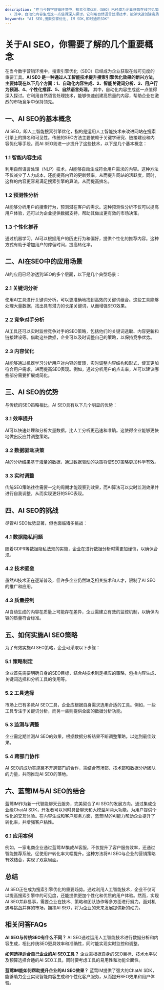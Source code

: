 ```yaml
---
description: "在当今数字营销环境中，搜索引擎优化（SEO）已经成为企业获取在线可见度的重要工具。**AI SEO 是一种通过人工智能技术提升搜索引擎优化效果的新兴方法，主要体现在以下几个方面：1、自动化内容生成、2、智能关键词分析、3、用户行为预测、4、个性化推荐、5、自然语言处理。**\
  \ 其中，自动化内容生成这一点值得深入探讨。它利用自然语言处理技术，能够快速创建高质量的内容，帮助企业在激烈的市场竞争中保持领先。"
keywords: "AI SEO,搜索引擎优化, IM SDK,即时通讯SDK"
---
```

# 关于AI SEO，你需要了解的几个重要概念

在当今数字营销环境中，搜索引擎优化（SEO）已经成为企业获取在线可见度的重要工具。**AI SEO 是一种通过人工智能技术提升搜索引擎优化效果的新兴方法，主要体现在以下几个方面：1、自动化内容生成、2、智能关键词分析、3、用户行为预测、4、个性化推荐、5、自然语言处理。** 其中，自动化内容生成这一点值得深入探讨。它利用自然语言处理技术，能够快速创建高质量的内容，帮助企业在激烈的市场竞争中保持领先。

## **一、AI SEO的基本概念**

AI SEO，即人工智能搜索引擎优化，指的是运用人工智能技术来改进网站在搜索引擎上的排名和可见性。传统的SEO方法主要依赖于关键字研究、链接建设和内容优化等手段。而AI SEO则进一步提升了这些技术，以下是几个基本概念：

### 1.1 智能内容生成

利用自然语言处理（NLP）技术，AI能够自动生成符合用户需求的内容。这种方法不仅减少了人力成本，还能提高内容的更新频率，从而提升网站的活跃度。同时，这样的内容更容易满足搜索引擎的算法，从而提高排名。

### 1.2 预测性分析

AI能够分析用户的搜索行为，预测潜在客户的需求。这种预测性分析不仅可以提高用户体验，还可以为企业提供数据支持，帮助其做出更有效的市场决策。

### 1.3 个性化推荐

通过机器学习，AI可以根据用户的历史行为和偏好，提供个性化的推荐内容。这种方式有助于增加用户的停留时间，提高转化率。

## **二、AI在SEO中的应用场景**

AI的应用已经渗透到SEO的多个层面，以下是几个典型场景：

### 2.1 关键词分析

使用AI工具进行关键词分析，可以更准确地找到高效的关键词组合。这些工具能够处理大量数据，找出具有潜力的长尾关键词，从而增强SEO效果。

### 2.2 竞争对手分析

AI工具还可以实时监控竞争对手的SEO策略，包括他们的关键词选取、内容更新和链接建设等。借助这些数据，企业可以及时调整自己的策略，以保持竞争优势。

### 2.3 内容优化

AI能够通过机器学习分析用户对内容的反馈，实时调整内容结构和形式，使其更加符合用户需求，进而提高SEO表现。例如，通过分析用户的点击率，AI可以建议哪些部分需要扩展或简化。

## **三、AI SEO的优势**

与传统的SEO策略相比，AI SEO具有以下几个明显的优势：

### 3.1 效率提升

AI可以快速处理和分析大量数据，比人工分析更迅速和准确。这使得企业能够更快地做出反应并调整策略。

### 3.2 数据驱动决策

AI的分析结果基于海量的数据，通过数据驱动的决策将使SEO策略更加科学有效。

### 3.3 实时调整

传统SEO策略往往需要一定的周期才能观察到效果，而AI算法可以实时监测效果并进行自我调整，从而实现更好的SEO表现。

## **四、AI SEO的挑战**

尽管AI SEO优势显著，但也面临诸多挑战：

### 4.1 数据隐私问题

随着GDPR等数据隐私法规的实施，企业在进行数据分析时需更加谨慎，以确保合规。

### 4.2 技术壁垒

虽然AI技术正在逐渐普及，但许多企业仍然缺乏相关技术和人才，限制了AI SEO的推广和应用。

### 4.3 质量控制

AI自动生成的内容在质量上可能存在差异，企业需建立有效的监控机制，以确保内容的质量符合标准。

## **五、如何实施AI SEO策略**

为了有效实施AI SEO策略，企业可采取以下步骤：

### 5.1 策略制定

企业首先需要明确自身的SEO目标，结合AI技术制定相应的策略，包括内容生成、关键词选择和分析工具的使用等。

### 5.2 工具选择

市场上已有多款AI SEO工具，企业应根据自身需求选用合适的工具。例如，一些工具专注于关键词分析，而另一些则提供全面的数据分析功能。

### 5.3 监测与调整

企业需定期监测AI SEO的效果，根据数据分析结果不断调整策略，以达到最佳效果。

### 5.4 跨部门协作

AI SEO的成功实施离不开跨部门的合作，需结合市场部、技术部和数据分析团队的力量，共同推动AI SEO的落地。

## **六、蓝莺IM与AI SEO的结合**

蓝莺IM作为新一代智能聊天云服务，完美契合了AI SEO的发展方向。通过集成企业级ChatAI SDK，开发者可以同时具备聊天和大模型AI两大功能，为用户提供个性化的交互体验。在内容生成和客户服务方面，蓝莺IM的AI能力帮助企业提升了转化率，并增强客户粘性。

### 6.1 应用案例

例如，一家电商企业通过蓝莺IM集成AI客服，不仅提升了客户服务效率，还通过智能推荐系统，促使用户转化率大幅提升。这种方法将AI SEO与企业的营销策略有效结合，实现了双赢局面。

## **总结**

AI SEO正在成为搜索引擎优化的重要趋势。通过利用人工智能技术，企业不仅可以提高搜索引擎中的可见度，还能提供更加个性化和优质的用户体验。然而，实现AI SEO并非易事，需要企业在技术、策略和团队协作等多方面进行努力。面对机遇与挑战并存的市场，拥抱AI SEO，将为企业的未来发展提供新的动力。

## 相关问答FAQs

**AI SEO与传统SEO有什么不同？**
AI SEO通过运用人工智能技术进行数据分析和内容生成，相比传统SEO更具效率和准确性，同时能实现实时监控和调整。

**如何选择适合自己企业的AI SEO工具？**
企业需根据自身的SEO目标、技术水平以及预算选择合适的AI SEO工具，同时要考虑工具的易用性和功能全面性。

**蓝莺IM能如何帮助提升企业的AI SEO效果？**
蓝莺IM提供了强大的ChatAI SDK，能够助力企业实现智能内容生成和个性化客户服务，从而提升SEO效果和用户体验。
